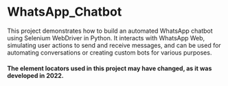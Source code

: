 # WhatsApp_Chatbot
This project demonstrates how to build an automated WhatsApp chatbot using Selenium WebDriver in Python. It interacts with WhatsApp Web, simulating user actions to send and receive messages, and can be used for automating conversations or creating custom bots for various purposes.

#### The element locators used in this project may have changed, as it was developed in 2022.
